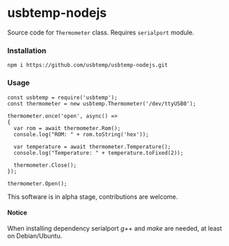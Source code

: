 # usbtemp-nodejs
Source code for `Thermometer` class. Requires `serialport` module.

### Installation
```
npm i https://github.com/usbtemp/usbtemp-nodejs.git 
```

### Usage
```
const usbtemp = require('usbtemp');
const thermometer = new usbtemp.Thermometer('/dev/ttyUSB0');

thermometer.once('open', async() =>
{
  var rom = await thermometer.Rom();
  console.log("ROM: " + rom.toString('hex'));

  var temperature = await thermometer.Temperature();
  console.log("Temperature: " + temperature.toFixed(2));

  thermometer.Close();
});

thermometer.Open();
```

This software is in alpha stage, contributions are welcome.

#### Notice
When installing dependency serialport *g++* and *make* are needed, at least on Debian/Ubuntu.